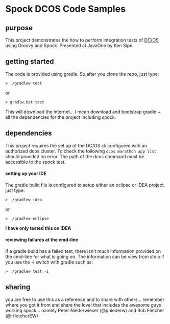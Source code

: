 # Spock DCOS Code Samples
## purpose
This project demonstrates the how to perform integration tests of [DC/OS](https://dcos.io/) using
Groovy and Spock.  Presented at JavaOne by Ken Sipe.

## getting started
The code is provided using gradle.  So after you clone the repo, just type:

	> ./gradlew test
or

	> gradlw.bat test

This will download the internet... I mean download and bootstrap gradle + all the dependencies for the project including spock.

## dependencies
This project requires the set up of the DC/OS cli configured with an authorized dcos cluster.
To check the following `dcos marathon app list` should provided no error.  The path of the dcos command must be accessible to the spock test.

#### setting up your IDE
The gradle build file is configured to setup either an eclipse or IDEA project.  just type:

	> ./gradlew idea
or

	> ./gradlew eclipse

**I have only tested this on IDEA**

#### reviewing failures at the cmd-line
If a gradle build has a failed test, there isn't much information provided on the cmd-line for what is going on.  The information can be view from stdio if you use the -i switch with gradle such as:

	> ./gradlew test -i


## sharing
you are free to use this as a reference and to share with others... remember where you got it from and share the love!  that includes the awesome guys working spock... namely Peter Niederwieser (@pniederw)
and Rob Fletcher (@rfletcherEW)
